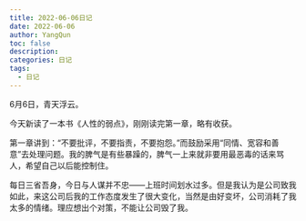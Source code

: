 ```yaml
---
title: 2022-06-06日记
date: 2022-06-06
author: YangQun
toc: false
description:
categories: 日记
tags:
  - 日记
---
```


6月6日，青天浮云。

今天新读了一本书《人性的弱点》，刚刚读完第一章，略有收获。

第一章讲到：“不要批评，不要指责，不要抱怨。”而鼓励采用“同情、宽容和善意”去处理问题。我的脾气是有些暴躁的，脾气一上来就非要用最恶毒的话来骂人，希望自己以后能控制住。

每日三省吾身，今日与人谋并不忠——上班时间划水过多。但是我认为是公司致我如此，来这公司后我的工作态度发生了很大变化，当然是由好变坏，公司消耗了我太多的情绪。理应想出个对策，不能让公司毁了我。
